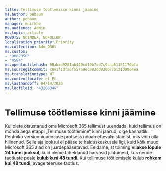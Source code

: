 ```yaml
---
title: Tellimuse töötlemisse kinni jäämine
ms.author: pebaum
author: pebaum
manager: mnirkhe
ms.audience: Admin
ms.topic: article
ROBOTS: NOINDEX, NOFOLLOW
localization_priority: Priority
ms.collection: Adm_O365
ms.custom:
- "9002358"
- "4584"
ms.openlocfilehash: 60abad9281ab440cd19b7cd7c9caa51151170bfa
ms.sourcegitcommit: c061f1dfa6f557a9ec083dd030b73b121d9864ea
ms.translationtype: HT
ms.contentlocale: et-EE
ms.lasthandoff: 04/14/2020
ms.locfileid: "43286346"
---
```

# <a name="stuck-on-processing-order"></a>Tellimuse töötlemisse kinni jäämine

Kui olete otsustanud oma Microsoft 365 tellimust uuendada, kuid tellimus on mõnda aega etappi „Tellimuse töötlemine“ kinni jäänud, olge kannatlik. Rentniku versiooniuuenduse protsess nõuab ettevalmistamist, mis võib olla hilinenud. Selle aja jooksul ei pääse te halduskeskusele ligi, kuid kõik muud Microsoft 365 alad on juurdepääsetavad. Eeldame, et toiming **viiakse lõpule 24 tunni jooksul**, kuid oleme täheldanud harvasid juhtumeid, kus nende taotluste peale **kulub kuni 48 tundi**. Kui tellimuse töötlemisele kulub **rohkem kui 48 tundi**, avage teenuse taotlus.
